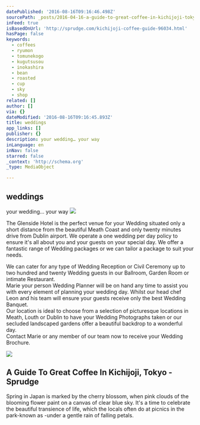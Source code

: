 ```yaml
---
datePublished: '2016-08-16T09:16:46.498Z'
sourcePath: _posts/2016-04-16-a-guide-to-great-coffee-in-kichijoji-tokyo-sprudge.md
inFeed: true
isBasedOnUrl: 'http://sprudge.com/kichijoji-coffee-guide-96034.html'
hasPage: false
keywords:
  - coffees
  - ryumon
  - tomunekogo
  - kugutsusou
  - inokashira
  - bean
  - roasted
  - cup
  - sky
  - shop
related: []
author: []
via: {}
dateModified: '2016-08-16T09:16:45.893Z'
title: weddings
app_links: []
publisher: {}
description: your wedding… your way
inLanguage: en
inNav: false
starred: false
_context: 'http://schema.org'
_type: MediaObject

---
```

## weddings

your wedding... your way
![](https://the-grid-user-content.s3-us-west-2.amazonaws.com/518d928b-d7f9-4ddd-b838-7349bbb1a97a.jpg)

The Glenside Hotel is the perfect venue for your Wedding situated only a short distance from the beautiful Meath Coast and only twenty minutes drive from Dublin airport. We operate a one wedding per day policy to ensure it's all about you and your guests on your special day. We offer a fantastic range of Wedding packages or we can tailor a package to suit your needs.

We can cater for any type of Wedding Reception or Civil Ceremony up to two hundred and twenty Wedding guests in our Ballroom, Garden Room or intimate Restaurant.   
Marie your person Wedding Planner will be on hand any time to assist you with every element of planning your wedding day. Whilst our head chef Leon and his team will ensure your guests receive only the best Wedding Banquet.   
Our location is ideal to choose from a selection of picturesque locations in Meath, Louth or Dublin to have your Wedding Photographs taken or our secluded landscaped gardens offer a beautiful backdrop to a wonderful day.   
Contact Marie or any member of our team now to receive your Wedding Brochure. 

<article style=""><img src="https://s3-us-west-2.amazonaws.com/the-grid-img/p/5deb09d7253cefed9c88b1d256141d53382a8173.jpg" /><h1>A Guide To Great Coffee In Kichijoji, Tokyo - Sprudge</h1><p>Spring in Japan is marked by the cherry blossom, when pink clouds of the blooming flower paint on a canvas of clear blue sky. It's a time to celebrate the beautiful transience of life, which the locals often do at picnics in the park-known as -under a gentle rain of falling petals.</p></article>